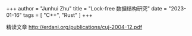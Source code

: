 +++
author = "Junhui Zhu"
title = "Lock-free 数据结构研究"
date = "2023-01-16"
tags = [
    "C++",
    "Rust"
]
+++

精读文章 http://erdani.org/publications/cuj-2004-12.pdf

<!--more-->